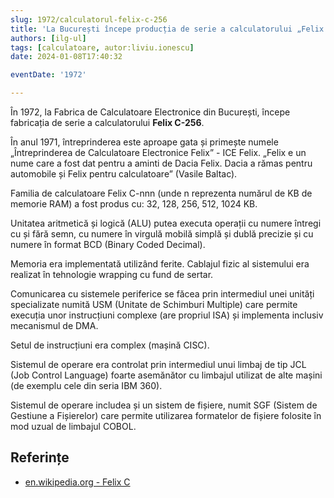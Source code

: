 ```yaml
---
slug: 1972/calculatorul-felix-c-256
title: 'La București începe producția de serie a calculatorului „Felix C-256”'
authors: [ilg-ul]
tags: [calculatoare, autor:liviu.ionescu]
date: 2024-01-08T17:40:32

eventDate: '1972'

---
```


În 1972, la
Fabrica de Calculatoare Electronice din București,
începe fabricația de serie a calculatorului **Felix C-256**.

<!-- truncate -->

În anul 1971, întreprinderea este aproape gata și primește numele
„Întreprinderea de Calculatoare Electronice Felix” - ICE Felix. „Felix e un nume
care a fost dat pentru a aminti de Dacia Felix. Dacia a rămas pentru automobile
și Felix pentru calculatoare” (Vasile Baltac).

Familia de calculatoare Felix C-nnn (unde n reprezenta numărul de
KB de memorie RAM) a fost produs cu: 32, 128, 256, 512, 1024 KB.

Unitatea aritmetică și logică (ALU) putea executa operații cu
numere întregi cu și fără semn, cu numere în virgulă mobilă simplă
și dublă precizie și cu numere în format BCD (Binary Coded Decimal).

Memoria era implementată utilizând ferite. Cablajul fizic al sistemului era
realizat în tehnologie wrapping cu fund de sertar.

Comunicarea cu sistemele periferice se făcea prin intermediul unei
unități specializate numită USM (Unitate de Schimburi Multiple)
care permite execuția unor instrucțiuni complexe (are propriul ISA)
și implementa inclusiv mecanismul de DMA.

Setul de instrucțiuni era complex (mașină CISC).

Sistemul de operare era controlat prin intermediul unui limbaj de tip JCL
(Job Control Language) foarte asemănător cu limbajul utilizat de alte
mașini (de exemplu cele din seria IBM 360).

Sistemul de operare includea și un sistem de fișiere, numit SGF
(Sistem de Gestiune a Fișierelor) care permite utilizarea formatelor
de fișiere folosite în mod uzual de limbajul COBOL.

## Referințe

- [en.wikipedia.org - Felix C](https://ro.wikipedia.org/wiki/Felix_C)
